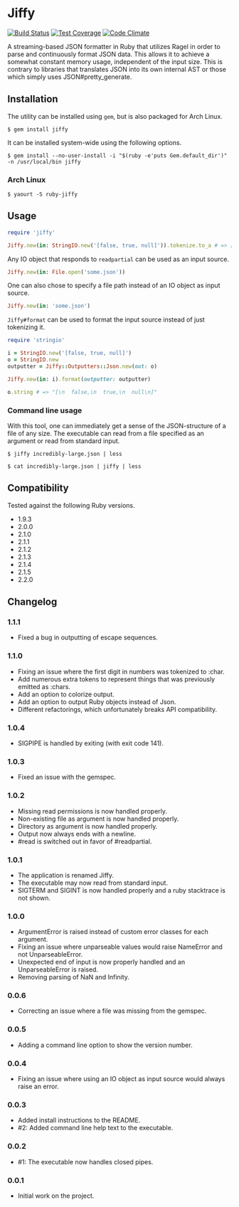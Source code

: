 Jiffy
=====

[![Build Status](https://travis-ci.org/badeball/jiffy.png)](https://travis-ci.org/badeball/jiffy)
[![Test Coverage](https://codeclimate.com/github/badeball/jiffy/badges/coverage.svg)](https://codeclimate.com/github/badeball/jiffy)
[![Code Climate](https://codeclimate.com/github/badeball/jiffy/badges/gpa.svg)](https://codeclimate.com/github/badeball/jiffy)

A streaming-based JSON formatter in Ruby that utilizes Ragel in order to parse
and continuously format JSON data. This allows it to achieve a somewhat
constant memory usage, independent of the input size. This is contrary to
libraries that translates JSON into its own internal AST or those which simply
uses JSON#pretty_generate.

## Installation

The utility can be installed using `gem`, but is also packaged for Arch Linux.

```
$ gem install jiffy
```

It can be installed system-wide using the following options.

```
$ gem install --no-user-install -i "$(ruby -e'puts Gem.default_dir')" -n /usr/local/bin jiffy
```

### Arch Linux

```
$ yaourt -S ruby-jiffy
```

## Usage

```ruby
require 'jiffy'

Jiffy.new(in: StringIO.new('[false, true, null]')).tokenize.to_a # => [:begin_array, :false, :value_separator, :true, :value_separator, :null, :end_array]
```

Any IO object that responds to `readpartial` can be used as an input source.

```ruby
Jiffy.new(in: File.open('some.json'))
```

One can also chose to specify a file path instead of an IO object as input source.

```ruby
Jiffy.new(in: 'some.json')
```

`Jiffy#format` can be used to format the input source instead of just tokenizing it.

```ruby
require 'stringio'

i = StringIO.new('[false, true, null]')
o = StringIO.new
outputter = Jiffy::Outputters::Json.new(out: o)

Jiffy.new(in: i).format(outputter: outputter)

o.string # => "[\n  false,\n  true,\n  null\n]"
```

### Command line usage

With this tool, one can immediately get a sense of the JSON-structure of a file
of any size. The executable can read from a file specified as an argument or
read from standard input.

```
$ jiffy incredibly-large.json | less
```

```
$ cat incredibly-large.json | jiffy | less
```

## Compatibility

Tested against the following Ruby versions.

* 1.9.3
* 2.0.0
* 2.1.0
* 2.1.1
* 2.1.2
* 2.1.3
* 2.1.4
* 2.1.5
* 2.2.0

## Changelog

### 1.1.1

* Fixed a bug in outputting of escape sequences.

### 1.1.0

* Fixing an issue where the first digit in numbers was tokenized to :char.
* Add numerous extra tokens to represent things that was previously emitted as :chars.
* Add an option to colorize output.
* Add an option to output Ruby objects instead of Json.
* Different refactorings, which unfortunately breaks API compatibility.

### 1.0.4

* SIGPIPE is handled by exiting (with exit code 141).

### 1.0.3

* Fixed an issue with the gemspec.

### 1.0.2

* Missing read permissions is now handled properly.
* Non-existing file as argument is now handled properly.
* Directory as argument is now handled properly.
* Output now always ends with a newline.
* #read is switched out in favor of #readpartial.

### 1.0.1

* The application is renamed Jiffy.
* The executable may now read from standard input.
* SIGTERM and SIGINT is now handled properly and a ruby stacktrace is not shown.

### 1.0.0

* ArgumentError is raised instead of custom error classes for each argument.
* Fixing an issue where unparseable values would raise NameError and not UnparseableError.
* Unexpected end of input is now properly handled and an UnparseableError is raised.
* Removing parsing of NaN and Infinity.

### 0.0.6

* Correcting an issue where a file was missing from the gemspec.

### 0.0.5

* Adding a command line option to show the version number.

### 0.0.4

* Fixing an issue where using an IO object as input source would always raise
  an error.

### 0.0.3

* Added install instructions to the README.
* #2: Added command line help text to the executable.

### 0.0.2

* #1: The executable now handles closed pipes.

### 0.0.1

* Initial work on the project.
